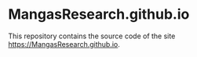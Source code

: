 # MangasResearch.github.io

This repository contains the source code of the site https://MangasResearch.github.io.
